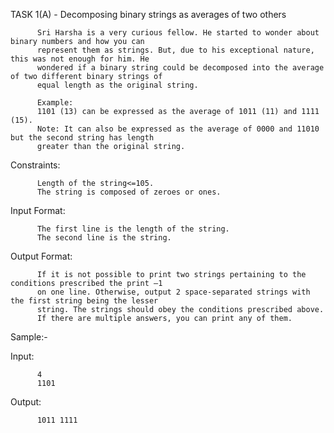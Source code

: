 TASK 1(A) - Decomposing binary strings as averages of two others
          
          Sri Harsha is a very curious fellow. He started to wonder about binary numbers and how you can
          represent them as strings. But, due to his exceptional nature, this was not enough for him. He
          wondered if a binary string could be decomposed into the average of two different binary strings of
          equal length as the original string.

          Example:
          1101 (13) can be expressed as the average of 1011 (11) and 1111 (15).
          Note: It can also be expressed as the average of 0000 and 11010 but the second string has length
          greater than the original string.
Constraints:

          Length of the string<=105.
          The string is composed of zeroes or ones.
Input Format:

          The first line is the length of the string.
          The second line is the string.
Output Format:

          If it is not possible to print two strings pertaining to the conditions prescribed the print –1 
          on one line. Otherwise, output 2 space-separated strings with the first string being the lesser
          string. The strings should obey the conditions prescribed above.
          If there are multiple answers, you can print any of them.
Sample:-

Input:
       
          4
          1101
Output:

          1011 1111
